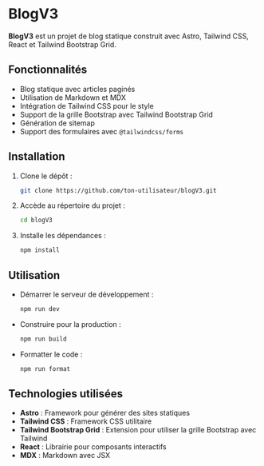 
# BlogV3

**BlogV3** est un projet de blog statique construit avec Astro, Tailwind CSS, React et Tailwind Bootstrap Grid.

## Fonctionnalités

- Blog statique avec articles paginés
- Utilisation de Markdown et MDX
- Intégration de Tailwind CSS pour le style
- Support de la grille Bootstrap avec Tailwind Bootstrap Grid
- Génération de sitemap
- Support des formulaires avec `@tailwindcss/forms`

## Installation

1. Clone le dépôt :

   ```bash
   git clone https://github.com/ton-utilisateur/blogV3.git
   ```

2. Accède au répertoire du projet :

   ```bash
   cd blogV3
   ```

3. Installe les dépendances :

   ```bash
   npm install
   ```

## Utilisation

- Démarrer le serveur de développement :

   ```bash
   npm run dev
   ```

- Construire pour la production :

   ```bash
   npm run build
   ```

- Formatter le code :

   ```bash
   npm run format
   ```

## Technologies utilisées

- **Astro** : Framework pour générer des sites statiques
- **Tailwind CSS** : Framework CSS utilitaire
- **Tailwind Bootstrap Grid** : Extension pour utiliser la grille Bootstrap avec Tailwind
- **React** : Librairie pour composants interactifs
- **MDX** : Markdown avec JSX
